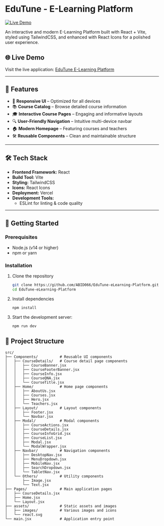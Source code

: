# EduTune - E-Learning Platform

[![Live Demo](https://img.shields.io/badge/demo-online-green.svg)](https://edu-tune-e-learning-platform.vercel.app/)

An interactive and modern E-Learning Platform built with React + Vite, styled using TailwindCSS, and enhanced with React Icons for a polished user experience.


## 🌐 Live Demo

Visit the live application: [EduTune E-Learning Platform](https://edu-tune-e-learning-platform.vercel.app/)

---


## 🚀 Features

- 📱 **Responsive UI** – Optimized for all devices  
- 📚 **Course Catalog** – Browse detailed course information  
- 🎓 **Interactive Course Pages** – Engaging and informative layouts  
- 🔍 **User-Friendly Navigation** – Intuitive multi-device navbar  
- 🏠 **Modern Homepage** – Featuring courses and teachers  
- 🛠 **Reusable Components** – Clean and maintainable structure  

---

## 🛠️ Tech Stack

- **Frontend Framework:** React  
- **Build Tool:** Vite  
- **Styling:** TailwindCSS  
- **Icons:** React Icons  
- **Deployment:** Vercel  
- **Development Tools:**  
  - ESLint for linting & code quality  

---


## 🔧 Getting Started

### Prerequisites

- Node.js (v14 or higher)
- npm or yarn


### Installation

1. Clone the repository  
   ```bash
   git clone https://github.com/ABID066/EduTune-eLearning-Platform.git
   cd EduTune-eLearning-Platform
   ```
2. Install dependencies  
   ```bash
   npm install
   ```
3. Start the development server:
   ```bash
   npm run dev
   ```


## 📁 Project Structure

```
src/
├── Components/          # Reusable UI components
│   ├── CourseDetails/   # Course detail page components
│   │   ├── CourseBanner.jsx
│   │   ├── CourseFooterBanner.jsx
│   │   ├── CourseInfo.jsx
│   │   ├── CourseQNA.jsx
│   │   └── CourseTitle.jsx
│   ├── Home/            # Home page components
│   │   ├── AboutUs.jsx
│   │   ├── Courses.jsx
│   │   ├── Hero.jsx
│   │   └── Teachers.jsx
│   ├── Layout/          # Layout components
│   │   ├── Footer.jsx
│   │   └── Navbar.jsx
│   ├── Modal/           # Modal components
│   │   ├── CourseActions.jsx
│   │   ├── CourseDetails.jsx
│   │   ├── CourseInfoGrid.jsx
│   │   ├── CourseList.jsx
│   │   ├── Modal.jsx
│   │   └── ModalWrapper.jsx
│   ├── Navbar/          # Navigation components
│   │   ├── DesktopNav.jsx
│   │   ├── MenuDropdown.jsx
│   │   ├── MobileNav.jsx
│   │   ├── SearchDropdown.jsx
│   │   └── TabletNav.jsx
│   └── Others/          # Utility components
│       ├── Image.jsx
│       └── Text.jsx
├── Pages/               # Main application pages
│   ├── CourseDetails.jsx
│   ├── Home.jsx
│   └── Layout.jsx
├── assets/              # Static assets and images
│   ├── images/          # Various images and icons
│   └── react.svg
└── main.jsx             # Application entry point
```



